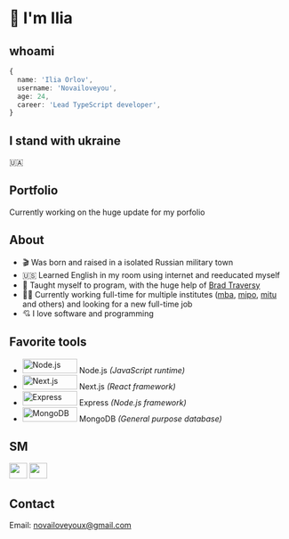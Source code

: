[portfolioLink]: https://novailoveyou.com
[twitter]: https://twitter.com/novailoveyou
[youtube]: https://www.youtube.com/channel/UC2rI3sYpG6dH7acoTiQMXsQ
[mba]: https://github.com/anpmitu
[mip]: https://github.com/npomip
[ipe]: https://github.com/npoipe
[ltdipe]: https://github.com/ltdipe
[mipo]: https://github.com/npomipo
[imo]: https://github.com/npoimo
[mitu]: https://github.com/anpmitu
[brad]: https://github.com/bradtraversy

# 👋 I'm Ilia

## whoami

```ts
{
  name: 'Ilia Orlov',
  username: 'Novailoveyou',
  age: 24,
  career: 'Lead TypeScript developer',
}
```

## I stand with ukraine

🇺🇦

## Portfolio

<!-- To view my portfolio [click here][portfolioLink] -->
Currently working on the huge update for my porfolio

## About

- 🎬 Was born and raised in a isolated Russian military town
- 🇺🇸 Learned English in my room using internet and reeducated myself
- 🐐 Taught myself to program, with the huge help of [Brad Traversy][brad]
- 👨‍💻 Currently working full-time for multiple institutes ([mba][mba], [mipo][mipo], [mitu][mitu] and others) and looking for a new full-time job
- 💘 I love software and programming

## Favorite tools

- <img src='https://cdn.worldvectorlogo.com/logos/nodejs.svg' width='98px' height='26px' alt='Node.js' /> Node.js *(JavaScript runtime)*
- <img src='https://cdn.worldvectorlogo.com/logos/nextjs-3.svg' width='98px' height='26px' alt='Next.js' /> Next.js *(React framework)*
- <img src='https://cdn.worldvectorlogo.com/logos/express-109.svg' width='98px' height='26px' alt='Express' /> Express *(Node.js framework)*
- <img src='https://cdn.worldvectorlogo.com/logos/mongodb-icon-1.svg' width='98px' height='26px' alt='MongoDB' /> MongoDB *(General purpose database)*

## SM

[<img src='https://cdn.worldvectorlogo.com/logos/twitter-4.svg' width='32px' height='28px'/>][twitter]
[<img src='https://cdn.worldvectorlogo.com/logos/youtube-3.svg' width='32px' height='28px'/>][youtube]

## Contact

Email: <novailoveyoux@gmail.com>
